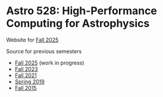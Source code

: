 # Astro 528: High-Performance Computing for Astrophysics

Website for [Fall 2025](https://psuastro528.github.io/Fall2025/)

Source for previous semesters
- [Fall 2025](https://psuastro528.github.io/Fall2025/)  (work in progress)
- [Fall 2023](https://psuastro528.github.io/Fall2023/)
- [Fall 2021](https://github.com/PsuAstro528/Fall2021-website-src)
- [Spring 2019](https://github.com/PsuAstro528/Spring2019-website-src)
- [Fall 2015](https://github.com/eford/PsuAstro585)
